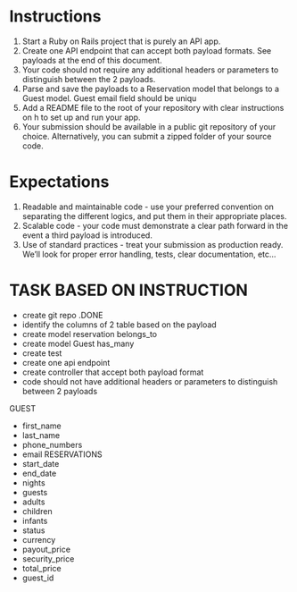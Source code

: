 # Instructions

1. Start a Ruby on Rails project that is purely an API app.
2. Create one API endpoint that can accept both payload formats. See payloads
at the end of this document.
3. Your code should not require any additional headers or parameters to
distinguish between the 2 payloads.
4. Parse and save the payloads to a Reservation model that belongs to a Guest
model. Guest email field should be uniqu
5. Add a README file to the root of your repository with clear instructions on h
to set up and run your app.
6. Your submission should be available in a public git repository of your choice.
Alternatively, you can submit a zipped folder of your source code.

# Expectations
1. Readable and maintainable code - use your preferred convention on
separating the different logics, and put them in their appropriate places.
2. Scalable code - your code must demonstrate a clear path forward in the event
a third payload is introduced.
3. Use of standard practices - treat your submission as production ready. We’ll
look for proper error handling, tests, clear documentation, etc...


# TASK BASED ON INSTRUCTION
- create git repo .DONE
- identify the columns of 2 table based on the payload
- create model reservation belongs_to 
- create model Guest has_many
- create test 
- create one api endpoint 
- create controller that accept both payload format
- code should not have additional headers or parameters to distinguish between 2 payloads


GUEST
 - first_name
 - last_name
 - phone_numbers
 - email
RESERVATIONS
 - start_date
 - end_date
 - nights
 - guests
 - adults
 - children
 - infants
 - status
 - currency
 - payout_price
 - security_price
 - total_price
 - guest_id
